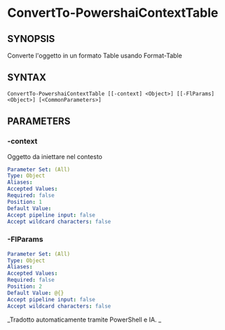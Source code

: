 ﻿---
external help file: powershai-help.xml
schema: 2.0.0
powershai: true
---

# ConvertTo-PowershaiContextTable

## SYNOPSIS <!--!= @#Synop !-->
Converte l'oggetto in un formato Table usando Format-Table

## SYNTAX <!--!= @#Syntax !-->

```
ConvertTo-PowershaiContextTable [[-context] <Object>] [[-FlParams] <Object>] [<CommonParameters>]
```

## PARAMETERS <!--!= @#Params !-->

### -context
Oggetto da iniettare nel contesto

```yml
Parameter Set: (All)
Type: Object
Aliases: 
Accepted Values: 
Required: false
Position: 1
Default Value: 
Accept pipeline input: false
Accept wildcard characters: false
```

### -FlParams

```yml
Parameter Set: (All)
Type: Object
Aliases: 
Accepted Values: 
Required: false
Position: 2
Default Value: @{}
Accept pipeline input: false
Accept wildcard characters: false
```




<!--PowershaiAiDocBlockStart-->
_Tradotto automaticamente tramite PowerShell e IA. 
_
<!--PowershaiAiDocBlockEnd-->
